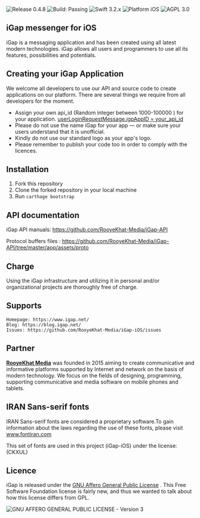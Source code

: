 
![Release 0.4.8](https://img.shields.io/badge/release-v0.4.8-blue.svg)
![Build: Passing](https://img.shields.io/badge/build-passing-brightgreen.svg)
![Swift 3.2.x](https://img.shields.io/badge/swift-3.2.x-orange.svg)
![Platform iOS](https://img.shields.io/badge/platform-ios-lightgrey.svg)
![AGPL 3.0](https://img.shields.io/badge/license-AGPL%203.0-blue.svg)

## iGap messenger for iOS
iGap is a messaging application and has been created using all latest modern technologies. iGap allows all users and programmers to use all its features, possibilities and potentials.

## Creating your iGap Application
We welcome all developers to use our API and source code to create applications on our platform. There are several things we require from all developers for the moment.

* Assign your own api_id (Random integer between 1000-100000 ) for your application. [userLoginRequestMessage.igpAppID = your_api_id](https://github.com/RooyeKhat-Media/iGap-iOS/blob/master/iGap/Model/Objects/Requests/IGRequestUser.swift#L112)
* Please do not use the name iGap for your app — or make sure your users understand that it is unofficial.
* Kindly do not use our standard logo as your app's logo.
* Please remember to publish your code too in order to comply with the licences.

## Installation
1. Fork this repository
2. Clone the forked repository in your local machine
3. Run ```carthage bootstrap```

## API documentation
iGap API manuals: https://github.com/RooyeKhat-Media/iGap-API

Protocol buffers files : https://github.com/RooyeKhat-Media/iGap-API/tree/master/app/assets/proto


## Charge
Using the iGap infrastructure and utilizing it in personal and/or organizational projects are thoroughly free of charge.

## Supports

    Homepage: https://www.igap.net/
    Blog: https://blog.igap.net/
    Issues: https://github.com/RooyeKhat-Media/iGap-iOS/issues

## Partner
**[RooyeKhat Media](https://rooyekhat.co/en)** was founded in 2015 aiming to create communicative and informative platforms supported by Internet and network on the basis of modern technology. We focus on the fields of designing, programming, supporting communicative and media software on mobile phones and tablets.

## IRAN Sans-serif fonts
IRAN Sans-serif fonts are considered a proprietary software.To gain information about the laws regarding the use of these fonts, please visit www.fontiran.com 

This set of fonts are used in this project (iGap-iOS) under the license: (CKXUL)

## Licence
iGap is released under the [GNU Affero General Public License](LICENSE) . This Free Software Foundation license is fairly new, and thus we wanted to talk about how this license differs from GPL.


![GNU AFFERO GENERAL PUBLIC LICENSE - Version 3](https://www.gnu.org/graphics/agplv3-88x31.png)
